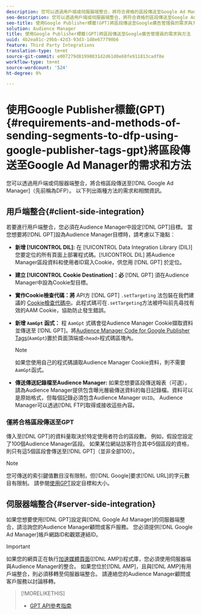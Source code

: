 ```yaml
---
description: 您可以透過用戶端或伺服器端整合，將符合資格的區段傳送至Google Ad Manager。 以下列出兩種方法的需求和相關資訊。
seo-description: 您可以透過用戶端或伺服器端整合，將符合資格的區段傳送至Google Ad Manager。 以下列出兩種方法的需求和相關資訊。
seo-title: 使用Google Publisher標籤(GPT)將區段傳送至Google廣告管理員的需求與方法
solution: Audience Manager
title: 使用Google Publisher標籤(GPT)將區段傳送至Google廣告管理員的需求與方法
uuid: 4b2ea81c-29bb-42d3-93d3-1d8e677790b6
feature: Third Party Integrations
translation-type: tm+mt
source-git-commit: e007279d81998031d2d61d0e68fe911813cadf8e
workflow-type: tm+mt
source-wordcount: '524'
ht-degree: 0%

---
```



# 使用Google Publisher標籤(GPT){#requirements-and-methods-of-sending-segments-to-dfp-using-google-publisher-tags-gpt}將區段傳送至Google Ad Manager的需求和方法

您可以透過用戶端或伺服器端整合，將合格區段傳送至[!DNL Google Ad Manager]（先前稱為DFP）。 以下列出兩種方法的需求和相關資訊。

## 用戶端整合{#client-side-integration}

若要進行用戶端整合，您必須在Audience Manager中設定[!DNL GPT]目標。 當您想要將[!DNL GPT]設為Audience Manager目標時，請考慮以下幾點：

* **新增 [!UICONTROL DIL]:** 在 [!UICONTROL Data Integration Library (DIL)] 您要定位的所有頁面上部署程式碼。[!UICONTROL DIL] 將Audience Manager區段資料和使用者ID寫入Cookie，供您用 [!DNL GPT] 於定位。

* **建立 [!UICONTROL Cookie Destination]：必** [!DNL GPT] 須在Audience Manager中設為Cookie型目標。

* **實作Cookie檢查代碼：將** API方 [!DNL GPT] `.setTargeting` 法包裝在我們建議的 [Cookie檢查代碼中](../../integration/gpt-aam-destination/gpt-aam-modify-api.md)。此程式碼可在`.setTargeting`方法被呼叫前先尋找有效的AAM Cookie，協助防止發生錯誤。

* **新增 `AamGpt` 函式：** 程 `AamGpt` 式碼會從Audience Manager Cookie擷取資料並傳送至 [!DNL GPT]。將[Audience Manager Code for Google Publisher Tags](../../integration/gpt-aam-destination/gpt-aam-aamgpt-code.md)(`AamGpt`)置於頁面頂端或`<head>`程式碼區塊內。

   >[!NOTE]
   >
   >如果您使用自己的程式碼讀取Audience Manager Cookie資料，則不需要`AamGpt`函式。

* **傳送傳送記錄檔至Audience Manager:** 如果您想要區段傳送報表（可選），請為Audience Manager提供包含曝光層級傳送資料的每日記錄檔。資料可以是原始格式，但每個記錄必須包含Audience Manager `UUID`。 Audience Manager可以透過[!DNL FTP]取得或接收這些內容。

### 僅將合格區段傳送至GPT

傳入至[!DNL GPT]的資料量取決於特定使用者符合的區段數。 例如，假設您設定了100個Audience Manager區段。 如果某位網站訪客符合其中5個區段的資格，則只有這5個區段會傳送至[!DNL GPT]（並非全部100）。

>[!NOTE]
>
>您可傳送的索引鍵值數目沒有限制，但[!DNL Google]要求[!DNL URL]的字元數目有限制。 請參閱[使用GPT](https://support.google.com/dfp_premium/bin/answer.py?hl=en&amp;answer=1697712)設定目標和大小。

## 伺服器端整合{#server-side-integration}

如果您想要使用[!DNL GPT]設定與[!DNL Google Ad Manager]的伺服器端整合，請洽詢您的Audience Manager顧問或客戶服務。 您必須提供[!DNL Google Ad Manager]帳戶網路ID和觀眾連結ID。

>[!IMPORTANT]
>
>如果您的網頁正在執行[加速媒體頁面](https://www.ampproject.org/)([!DNL AMP])程式庫，您必須使用伺服器端與Audience Manager的整合。 如果您位於[!DNL AMP]，且與[!DNL AMP]有用戶端整合，則必須移轉至伺服器端整合。 請連絡您的Audience Manager顧問或客戶服務以討論移轉。

>[!MORELIKETHIS]
>
>* [GPT API參考指南](https://support.google.com/dfp_premium/bin/answer.py?hl=en&amp;answer=1650154)


